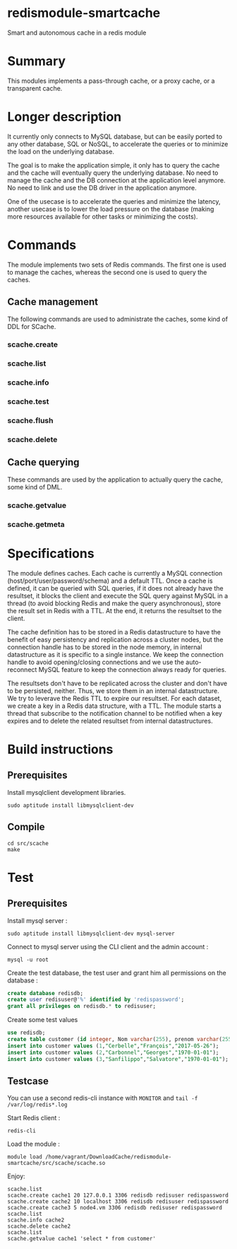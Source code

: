 # redismodule-smartcache
Smart and autonomous cache in a redis module

# Summary

This modules implements a pass-through cache, or a proxy cache,
or a transparent cache.

# Longer description

It currently only connects to MySQL database, but can be easily
ported to any other database, SQL or NoSQL, to accelerate the
queries or to minimize the load on the underlying database.

The goal is to make the application simple, it only has to query
the cache and the cache will eventually query the underlying
database. No need to manage the cache and the DB connection at
the application level anymore. No need to link and use the DB
driver in the application anymore.

One of the usecase is to accelerate the queries and minimize the
latency, another usecase is to lower the load pressure on the
database (making more resources available for other tasks or
minimizing the costs).

# Commands

The module implements two sets of Redis commands. The first one
is used to manage the caches, whereas the second one is used to
query the caches.

## Cache management

The following commands are used to administrate the caches, some
kind of DDL for SCache.

### scache.create
### scache.list
### scache.info
### scache.test
### scache.flush
### scache.delete

## Cache querying

These commands are used by the application to actually query the
cache, some kind of DML.

### scache.getvalue
### scache.getmeta

# Specifications

The module defines caches. Each cache is currently a MySQL
connection (host/port/user/password/schema) and a default TTL.
Once a cache is defined, it can be queried with SQL queries, if
it does not already have the resultset, it blocks the client and
execute the SQL query against MySQL in a thread (to avoid
blocking Redis and make the query asynchronous), store the
result set in Redis with a TTL. At the end, it returns the
resultset to the client.

The cache definition has to be stored in a Redis datastructure
to have the benefit of easy persistency and replication across a
cluster nodes, but the connection handle has to be stored in the
node memory, in internal datastructure as it is specific to a
single instance. We keep the connection handle to avoid
opening/closing connections and we use the auto-reconnect MySQL
feature to keep the connection always ready for queries.

The resultsets don't have to be replicated across the cluster
and don't have to be persisted, neither. Thus, we store them in
an internal datastructure. We try to leverave the Redis TTL to
expire our resultset. For each dataset, we create a key in a
Redis data structure, with a TTL. The module starts a thread
that subscribe to the notification channel to be notified when a
key expires and to delete the related resultset from internal
datastructures.

# Build instructions

## Prerequisites

Install mysqlclient development libraries.

```
sudo aptitude install libmysqlclient-dev
```

## Compile

```
cd src/scache
make
```

# Test

## Prerequisites

Install mysql server :

```
sudo aptitude install libmysqlclient-dev mysql-server
```

Connect to mysql server using the CLI client and the admin account :

```
mysql -u root
```

Create the test database, the test user and grant him all permissions on the database :

``` sql
create database redisdb;
create user redisuser@'%' identified by 'redispassword';
grant all privileges on redisdb.* to redisuser;
```

Create some test values

``` sql
use redisdb;
create table customer (id integer, Nom varchar(255), prenom varchar(255), `date de naissance` datetime);
insert into customer values (1,"Cerbelle","François","2017-05-26");
insert into customer values (2,"Carbonnel","Georges","1970-01-01");
insert into customer values (3,"Sanfilippo","Salvatore","1970-01-01");
```

## Testcase

You can use a second redis-cli instance with `MONITOR` and `tail -f /var/log/redis*.log`

Start Redis client :

```
redis-cli
```

Load the module :

```
module load /home/vagrant/DownloadCache/redismodule-smartcache/src/scache/scache.so
```

Enjoy:

```
scache.list
scache.create cache1 20 127.0.0.1 3306 redisdb redisuser redispassword
scache.create cache2 10 localhost 3306 redisdb redisuser redispassword
scache.create cache3 5 node4.vm 3306 redisdb redisuser redispassword
scache.list
scache.info cache2
scache.delete cache2
scache.list
scache.getvalue cache1 'select * from customer'
```
